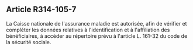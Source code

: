 ## Article R314-105-7

La Caisse nationale de l'assurance maladie est autorisée, afin de vérifier et compléter les données relatives à
l'identification et à l'affiliation des bénéficiaires, à accéder au répertoire prévu à l'article L. 161-32 du code
de la sécurité sociale.

